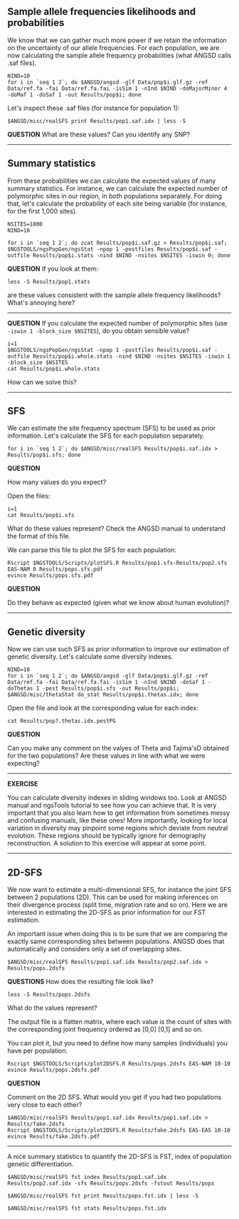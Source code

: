 
## Sample allele frequencies likelihoods and probabilities

We know that we can gather much more power if we retain the information on the uncertainty of our allele frequencies.
For each population, we are now calculating the sample allele frequency probabilities (what ANGSD calls .saf files).
```
NIND=10
for i in `seq 1 2`; do $ANGSD/angsd -glf Data/pop$i.glf.gz -ref Data/ref.fa -fai Data/ref.fa.fai -isSim 1 -nInd $NIND -doMajorMinor 4 -doMaf 1 -doSaf 1 -out Results/pop$i; done
```

Let's inspect these .saf files (for instance for population 1):
```
$ANGSD/misc/realSFS print Results/pop1.saf.idx | less -S
```

**QUESTION**
What are these values?
Can you identify any SNP?

-------------------------------------------------------------

## Summary statistics

From these probabilities we can calculate the expected values of many summary statistics.
For instance, we can calculate the expected number of polymorphic sites in our region, in both populations separately.
For doing that, let's calculate the probability of each site being variable (for instance, for the first 1,000 sites).
```
NSITES=1000
NIND=10

for i in `seq 1 2`; do zcat Results/pop$i.saf.gz > Results/pop$i.saf; $NGSTOOLS/ngsPopGen/ngsStat -npop 1 -postfiles Results/pop$i.saf -outfile Results/pop$i.stats -nind $NIND -nsites $NSITES -iswin 0; done
```

**QUESTION**
If you look at them:
```
less -S Results/pop1.stats
```
are these values consistent with the sample allele frequency likelihoods?
What's annoying here?

------------------------------------------------------------------------------

**QUESTION**
If you calculate the expected number of polymorphic sites (use `-iswin 1 -block_size $NSITES`), do you obtain sensible value?
```
i=1
$NGSTOOLS/ngsPopGen/ngsStat -npop 1 -postfiles Results/pop$i.saf -outfile Results/pop$i.whole.stats -nind $NIND -nsites $NSITES -iswin 1 -block_size $NSITES
cat Results/pop$i.whole.stats
```
How can we solve this?

--------------------------------------------------------------------

## SFS

We can estimate the site frequency spectrum (SFS) to be used as prior information.
Let's calculate the SFS for each population separately.
```
for i in `seq 1 2`; do $ANGSD/misc/realSFS Results/pop$i.saf.idx > Results/pop$i.sfs; done
```

**QUESTION**

How many values do you expect?

Open the files:
```
i=1
cat Results/pop$i.sfs
```
What do these values represent? Check the ANGSD manual to understand the format of this file.

We can parse this file to plot the SFS for each population:
```
Rscript $NGSTOOLS/Scripts/plotSFS.R Results/pop1.sfs-Results/pop2.sfs EAS-NAM 0 Results/pops.sfs.pdf
evince Results/pops.sfs.pdf
```

**QUESTION**

Do they behave as expected (given what we know about human evolution)?

----------------------------------------------------------------------

## Genetic diversity

Now we can use such SFS as prior information to improve our estimation of genetic diversity.
Let's calculate some diversity indexes.
```
NIND=10
for i in `seq 1 2`; do $ANGSD/angsd -glf Data/pop$i.glf.gz -ref Data/ref.fa -fai Data/ref.fa.fai -isSim 1 -nInd $NIND -doSaf 1 -doThetas 1 -pest Results/pop$i.sfs -out Results/pop$i; $ANGSD/misc/thetaStat do_stat Results/pop$i.thetas.idx; done
```

Open the file and look at the corresponding value for each index:
```
cat Results/pop?.thetas.idx.pestPG
```

**QUESTION**

Can you make any comment on the valyes of Theta and Tajima'sD obtained for the two populations?
Are these values in line with what we were expecting?

------------------------------------------------------------------------------------

**EXERCISE**

You can calculate diversity indexes in sliding windows too.
Look at ANGSD manual and ngsTools tutorial to see how you can achieve that.
It is very important that you also learn how to get information from sometimes messy and confusing manuals, like these ones!
More importantly, looking for local variation in diversity may pinpoint some regions which deviate from neutral evolution.
These regions should be typically ignore for demography reconstruction.
A solution to this exercise will appear at some point.

-----------------------------------------------------------------------------------

## 2D-SFS

We now want to estimate a multi-dimensional SFS, for instance the joint SFS between 2 populations (2D). 
This can be used for making inferences on their divergence process (split time, migration rate and so on). 
Here we are interested in estimating the 2D-SFS as prior information for our FST estimation.

An important issue when doing this is to be sure that we are comparing the exactly same corresponding sites between populations.
ANGSD does that automatically and considers only a set of overlapping sites.
```
$ANGSD/misc/realSFS Results/pop1.saf.idx Results/pop2.saf.idx > Results/pops.2dsfs
```

**QUESTIONS**
How does the resulting file look like?
```
less -S Results/pops.2dsfs
```
What do the values represent?

The output file is a flatten matrix, where each value is the count of sites with the corresponding joint frequency ordered as [0,0] [0,1] and so on.

You can plot it, but you need to define how many samples (individuals) you have per population.
```
Rscript $NGSTOOLS/Scripts/plot2DSFS.R Results/pops.2dsfs EAS-NAM 10-10
evince Results/pops.2dsfs.pdf
```

**QUESTION**

Comment on the 2D SFS.
What would you get if you had two populations very close to each other?
```
$ANGSD/misc/realSFS Results/pop1.saf.idx Results/pop1.saf.idx > Results/fake.2dsfs
Rscript $NGSTOOLS/Scripts/plot2DSFS.R Results/fake.2dsfs EAS-EAS 10-10
evince Results/fake.2dsfs.pdf
```

----------------------------------------------------------------------

A nice summary statistics to quantify the 2D-SFS is FST, index of population genetic differentiation.
```
$ANGSD/misc/realSFS fst index Results/pop1.saf.idx Results/pop2.saf.idx -sfs Results/pops.2dsfs -fstout Results/pops

$ANGSD/misc/realSFS fst print Results/pops.fst.idx | less -S

$ANGSD/misc/realSFS fst stats Results/pops.fst.idx
```




